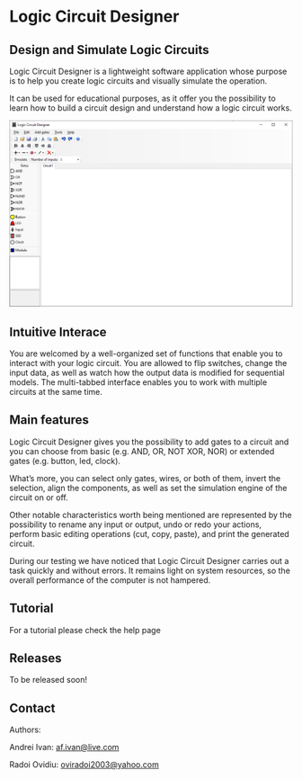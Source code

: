 # Logic Circuit Designer
## Design and Simulate Logic Circuits

Logic Circuit Designer is a lightweight software application whose purpose is to help you create logic circuits and visually simulate the operation.

It can be used for educational purposes, as it offer you the possibility to learn how to build a circuit design and understand how a logic circuit works.

![Main Window](https://github.com/andreiflaviusivan/logic-circuit-designer/raw/master/LCD/LCD/Help/resources/Main%20Window.png)

## Intuitive Interace

You are welcomed by a well-organized set of functions that enable you to interact with your logic circuit. You are allowed to flip switches, change the input data, as well as watch how the output data is modified for sequential models. The multi-tabbed interface enables you to work with multiple circuits at the same time.

## Main features

Logic Circuit Designer gives you the possibility to add gates to a circuit and you can choose from basic (e.g. AND, OR, NOT XOR, NOR) or extended gates (e.g. button, led, clock).

What’s more, you can select only gates, wires, or both of them, invert the selection, align the components, as well as set the simulation engine of the circuit on or off.

Other notable characteristics worth being mentioned are represented by the possibility to rename any input or output, undo or redo your actions, perform basic editing operations (cut, copy, paste), and print the generated circuit.

During our testing we have noticed that Logic Circuit Designer carries out a task quickly and without errors. It remains light on system resources, so the overall performance of the computer is not hampered.

## Tutorial

For a tutorial please check the help page

## Releases

To be released soon!

## Contact

Authors:

Andrei Ivan: af.ivan@live.com

Radoi Ovidiu: oviradoi2003@yahoo.com
